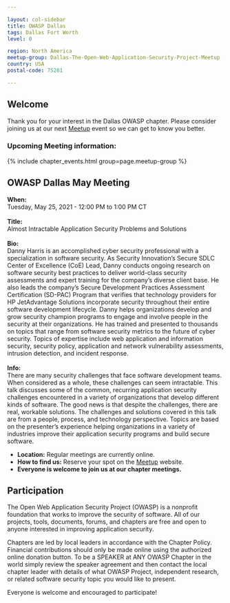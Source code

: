 ```yaml
---

layout: col-sidebar
title: OWASP Dallas
tags: Dallas Fort Worth
level: 0

region: North America
meetup-group: Dallas-The-Open-Web-Application-Security-Project-Meetup
country: USA
postal-code: 75201

---
```


## Welcome
Thank you for your interest in the Dallas OWASP chapter. Please consider joining us at our next [Meetup](https://www.meetup.com/Dallas-The-Open-Web-Application-Security-Project-Meetup/) event so we can get to know you better.

### Upcoming Meeting information:
{% include chapter_events.html group=page.meetup-group %}

## OWASP Dallas May Meeting
<b>When:</b><br> Tuesday, May 25, 2021 - 12:00 PM to 1:00 PM CT<br><br>
<b>Title:</b><br> Almost Intractable Application Security Problems and Solutions<br><br>
<b>Bio:</b><br> Danny Harris is an accomplished cyber security professional with a specialization in software security. As Security Innovation’s Secure SDLC Center of Excellence (CoE) Lead, Danny conducts ongoing research on software security best practices to deliver world-class security assessments and expert training for the company’s diverse client base. He also leads the company’s Secure Development Practices Assessment Certification (SD-PAC) Program that verifies that technology providers for HP JetAdvantage Solutions incorporate security throughout their entire software development lifecycle. Danny helps organizations develop and grow security champion programs to engage and involve people in the security at their organizations. He has trained and presented to thousands on topics that range from software security metrics to the future of cyber security. Topics of expertise include web application and information security, security policy, application and network vulnerability assessments, intrusion detection, and incident response.<br><br>
<b>Info:</b><br> 
There are many security challenges that face software development teams. When considered as a whole, these challenges can seem intractable. This talk discusses some of the common, recurring application security challenges encountered in a variety of organizations that develop different kinds of software. The good news is that despite the challenges, there are real, workable solutions. The challenges and solutions covered in this talk are from a people, process, and technology perspective. Topics are based on the presenter’s experience helping organizations in a variety of industries improve their application security programs and build secure software.

- <b>Location:</b>  Regular meetings are currently online.<br> 
- <b>How to find us:</b>  Reserve your spot on the [Meetup](https://www.meetup.com/Dallas-The-Open-Web-Application-Security-Project-Meetup/) website.<br> 
- <b>Everyone is welcome to join us at our chapter meetings.</b><br> 

## Participation
The Open Web Application Security Project (OWASP) is a nonprofit foundation that works to improve the security of software. All of our projects, tools, documents, forums, and chapters are free and open to anyone interested in improving application security. 

Chapters are led by local leaders in accordance with the Chapter Policy. Financial contributions should only be made online using the authorized online donation button. To be a SPEAKER at ANY OWASP Chapter in the world simply review the speaker agreement and then contact the local chapter leader with details of what OWASP Project, independent research, or related software security topic you would like to present.

Everyone is welcome and encouraged to participate!

